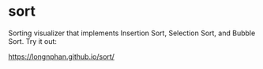 # sort

Sorting visualizer that implements Insertion Sort, Selection Sort, and Bubble Sort.
Try it out:
 
 https://longnphan.github.io/sort/
